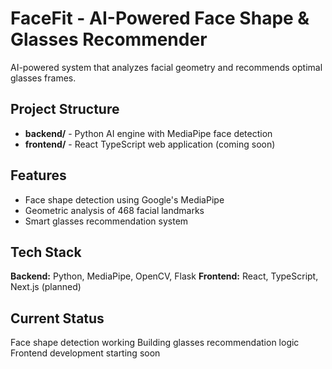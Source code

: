 # FaceFit - AI-Powered Face Shape & Glasses Recommender

AI-powered system that analyzes facial geometry and recommends optimal glasses frames.

## Project Structure
- **backend/** - Python AI engine with MediaPipe face detection
- **frontend/** - React TypeScript web application (coming soon)

## Features
- Face shape detection using Google's MediaPipe
- Geometric analysis of 468 facial landmarks
- Smart glasses recommendation system

## Tech Stack
**Backend:** Python, MediaPipe, OpenCV, Flask
**Frontend:** React, TypeScript, Next.js (planned)

## Current Status
Face shape detection working
Building glasses recommendation logic
Frontend development starting soon